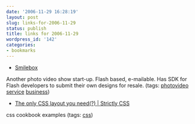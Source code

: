```yaml
---
date: '2006-11-29 16:28:19'
layout: post
slug: links-for-2006-11-29
status: publish
title: links for 2006-11-29
wordpress_id: '142'
categories:
- bookmarks
---
```




  * [Smilebox](http://www.smilebox.com/)




Another photo video show start-up.  Flash based, e-mailable.  Has SDK for Flash developers to submit their own designs for resale. (tags: [photovideo](http://del.icio.us/eob/photovideo) [service](http://del.icio.us/eob/service) [business](http://del.icio.us/eob/business))





  * [The only CSS layout you need(?) | Strictly CSS](http://www.strictlycss.com/articles/article/40/the-only-css-layout-you-need)




css cookbook examples (tags: [css](http://del.icio.us/eob/css))






